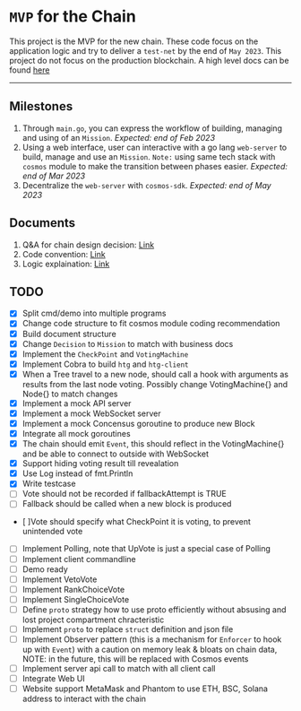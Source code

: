 # `MVP` for the Chain

This project is the MVP for the new chain. These code focus on the application logic and try to deliver a `test-net` by the end of `May 2023`. This project do not focus on the production blockchain. A high level docs can be found [here](https://hectagondao.notion.site/D-Chain-Design-a7f071f3e7514191be453852a5675699)
<hr>

## Milestones

1. Through `main.go`, you can express the workflow of building, managing and using of an `Mission`. *Expected: end of Feb 2023*
2. Using a web interface, user can interactive with a go lang `web-server` to build, manage and use an `Mission`. `Note:` using same tech stack with `cosmos` module to make the transition between phases easier. *Expected: end of Mar 2023*
3. Decentralize the `web-server` with `cosmos-sdk`. *Expected: end of May 2023*

## Documents

1. Q&A for chain design decision: [Link](assets/DesignQA.md)
2. Code convention: [Link](assets/Code.md)
3. Logic explaination: [Link](assets/Logic.md)

## TODO

- [x] Split cmd/demo into multiple programs
- [x] Change code structure to fit cosmos module coding recommendation
- [x] Build document structure
- [x] Change `Decision` to `Mission` to match with business docs
- [x] Implement the `CheckPoint` and `VotingMachine`
- [x] Implement Cobra to build `htg` and `htg-client`
- [x] When a Tree travel to a new node, should call a hook with arguments as results from the last node voting. Possibly change VotingMachine{} and Node{} to match changes
- [x] Implement a mock API server
- [x] Implement a mock WebSocket server
- [x] Implement a mock Concensus goroutine to produce new Block
- [x] Integrate all mock goroutines
- [x] The chain should emit `Event`, this should reflect in the VotingMachine{} and be able to connect to outside with WebSocket
- [x] Support hiding voting result till revealation
- [x] Use Log instead of fmt.Println
- [x] Write testcase
- [ ] Vote should not be recorded if fallbackAttempt is TRUE
- [ ] Fallback should be called when a new block is produced
- [ ]Vote should specify what CheckPoint it is voting, to prevent unintended vote
- [ ] Implement Polling, note that UpVote is just a special case of Polling
- [ ] Implement client commandline
- [ ] Demo ready
- [ ] Implement VetoVote
- [ ] Implement RankChoiceVote
- [ ] Implement SingleChoiceVote
- [ ] Define `proto` strategy how to use proto efficiently without absusing and lost project compartment chracteristic
- [ ] Implement `proto` to replace `struct` definition and json file
- [ ] Implement Observer pattern (this is a mechanism for `Enforcer` to hook up with `Event`) with a caution on memory leak & bloats on chain data, NOTE: in the future, this will be replaced with Cosmos events
- [ ] Implement server api call to match with all client call
- [ ] Integrate Web UI
- [ ] Website support MetaMask and Phantom to use ETH, BSC, Solana address to interact with the chain
